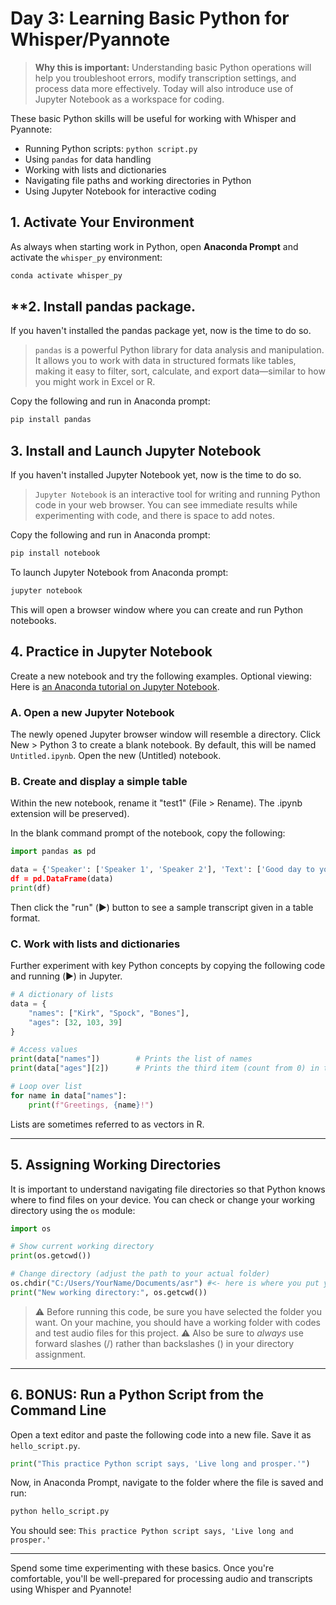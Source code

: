 # **Day 3: Learning Basic Python for Whisper/Pyannote**

> **Why this is important:** Understanding basic Python operations will help you troubleshoot errors, modify transcription settings, and process data more effectively. Today will also introduce use of Jupyter Notebook as a workspace for coding.

These basic Python skills will be useful for working with Whisper and Pyannote:

- Running Python scripts: `python script.py`
- Using `pandas` for data handling
- Working with lists and dictionaries
- Navigating file paths and working directories in Python
- Using Jupyter Notebook for interactive coding

## **1. Activate Your Environment**

As always when starting work in Python, open **Anaconda Prompt** and activate the `whisper_py` environment:

```sh
conda activate whisper_py
```

## **2. Install pandas package.

If you haven't installed the pandas package yet, now is the time to do so.

> `pandas` is a powerful Python library for data analysis and manipulation. It allows you to work with data in structured formats like tables, making it easy to filter, sort, calculate, and export data—similar to how you might work in Excel or R.

Copy the following and run in Anaconda prompt:

```sh
pip install pandas
```

## **3. Install and Launch Jupyter Notebook**

If you haven't installed Jupyter Notebook yet, now is the time to do so.

> `Jupyter Notebook` is an interactive tool for writing and running Python code in your web browser. You can see immediate results while experimenting with code, and there is space to add notes.

Copy the following and run in Anaconda prompt:

```sh
pip install notebook
```

To launch Jupyter Notebook from Anaconda prompt:

```sh
jupyter notebook
```

This will open a browser window where you can create and run Python notebooks.

## **4. Practice in Jupyter Notebook**

Create a new notebook and try the following examples.
Optional viewing: Here is [an Anaconda tutorial on Jupyter Notebook](https://freelearning.anaconda.cloud/get-started-with-anaconda/18571).

### **A. Open a new Jupyter Notebook**

The newly opened Jupyter browser window will resemble a directory.
Click New > Python 3 to create a blank notebook. By default, this will be named `Untitled.ipynb`.
Open the new (Untitled) notebook.

### **B. Create and display a simple table**

Within the new notebook, rename it "test1" (File > Rename). The .ipynb extension will be preserved).

In the blank command prompt of the notebook, copy the following:

```python
import pandas as pd

data = {'Speaker': ['Speaker 1', 'Speaker 2'], 'Text': ['Good day to you, sir!', 'Fine day to you, ma'am.']}
df = pd.DataFrame(data)
print(df)
```

Then click the "run" (▶️) button to see a sample transcript given in a table format.

### **C. Work with lists and dictionaries**

Further experiment with key Python concepts by copying the following code and running (▶️) in Jupyter.

```python
# A dictionary of lists
data = {
    "names": ["Kirk", "Spock", "Bones"],
    "ages": [32, 103, 39]
}

# Access values
print(data["names"])        # Prints the list of names
print(data["ages"][2])      # Prints the third item (count from 0) in the list of ages

# Loop over list
for name in data["names"]:
    print(f"Greetings, {name}!")
```

Lists are sometimes referred to as vectors in R.

---

## **5. Assigning Working Directories**

It is important to understand navigating file directories so that Python knows where to find files on your device. You can check or change your working directory using the `os` module:

```python
import os

# Show current working directory
print(os.getcwd())

# Change directory (adjust the path to your actual folder)
os.chdir("C:/Users/YourName/Documents/asr") #<- here is where you put your test folder!
print("New working directory:", os.getcwd())
```

> ⚠️ Before running this code, be sure you have selected the folder you want. On your machine, you should have a working folder with codes and test audio files for this project.
> ⚠️ Also be sure to *always* use forward slashes (/) rather than backslashes (\) in your directory assignment.

---

## **6. BONUS: Run a Python Script from the Command Line**

Open a text editor and paste the following code into a new file. Save it as `hello_script.py`.

```python
print("This practice Python script says, 'Live long and prosper.'")
```

Now, in Anaconda Prompt, navigate to the folder where the file is saved and run:

```sh
python hello_script.py
```

You should see: `This practice Python script says, 'Live long and prosper.'`

---

Spend some time experimenting with these basics. Once you're comfortable, you'll be well-prepared for processing audio and transcripts using Whisper and Pyannote!
